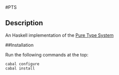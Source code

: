 #PTS

## Description

An Haskell implementation of the [Pure Type
System](http://ncatlab.org/nlab/show/pure+type+system)

##Installation

Run the following commands at the top:

```
cabal configure
cabal install
```

